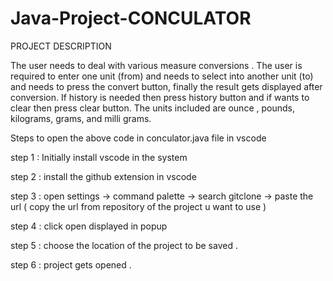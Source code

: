 # Java-Project-CONCULATOR

PROJECT DESCRIPTION

The user needs to deal with various measure conversions . The user is required to enter one unit (from) and needs to select into another unit (to) and needs to press the convert button, finally the result gets displayed after conversion.  If history is needed then press history button and if wants to clear then press clear button. The units included are ounce , pounds, kilograms, grams, and milli grams.


Steps to open the above code in conculator.java file in vscode

step 1 : Initially install vscode in the system

step 2 : install the github extension in vscode

step 3 : open settings -> command palette -> search gitclone -> paste the url ( copy the url from repository of the project u want to use )

step 4 : click open displayed in popup

step 5 : choose the location of the project to be saved .

step 6 : project gets opened .
